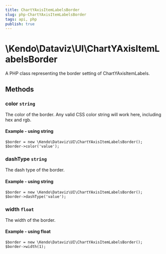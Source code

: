 ```yaml
---
title: ChartYAxisItemLabelsBorder
slug: php-ChartYAxisItemLabelsBorder
tags: api, php
publish: true
---
```


# \Kendo\Dataviz\UI\ChartYAxisItemLabelsBorder

A PHP class representing the border setting of ChartYAxisItemLabels.


## Methods

### color `string`

The color of the border. Any valid CSS color string will work here, including
hex and rgb.


#### Example - using string
    $border = new \Kendo\Dataviz\UI\ChartYAxisItemLabelsBorder();
    $border->color('value');

### dashType `string`

The dash type of the border.


#### Example - using string
    $border = new \Kendo\Dataviz\UI\ChartYAxisItemLabelsBorder();
    $border->dashType('value');

### width `float`

The width of the border.


#### Example - using float
    $border = new \Kendo\Dataviz\UI\ChartYAxisItemLabelsBorder();
    $border->width(1);

